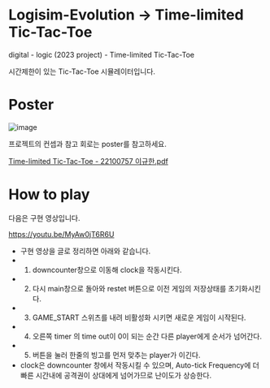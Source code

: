 # Logisim-Evolution -> Time-limited Tic-Tac-Toe
digital - logic (2023 project) - Time-limited Tic-Tac-Toe

시간제한이 있는 Tic-Tac-Toe 시뮬레이터입니다.

# Poster
![image](https://github.com/todayoneul/logisim-evolution/assets/104894811/cc30466b-862f-404e-8c9e-0750bef8f976)

프로젝트의 컨셉과 참고 회로는 poster를 참고하세요.



[Time-limited Tic-Tac-Toe - 22100757 이규한.pdf](https://github.com/todayoneul/logisim-evolution/files/11704122/Time-limited.Tic-Tac-Toe.-.22100757.pdf)

# How to play
다음은 구현 영상입니다.

https://youtu.be/MyAw0jT6R6U


- 구현 영상을 글로 정리하면 아래와 같습니다.
- 1. downcounter창으로 이동해 clock을 작동시킨다.
- 2. 다시 main창으로 돌아와 restet 버튼으로 이전 게임의 저장상태를 초기화시킨다.
- 3. GAME_START 스위츠를 내려 비활성화 시키면 새로운 게임이 시작된다.
- 4. 오른쪽 timer 의 time out이 0이 되는 순간 다른 player에게 순서가 넘어간다.
- 5. 버튼을 눌러 한줄의 빙고를 먼저 맞추는 player가 이긴다.
- clock은 downcounter 창에서 작동시킬 수 있으며, Auto-tick Frequency에 더 빠른 시간내에 공격권이 상대에게 넘어가므로 난이도가 상승한다.

